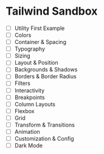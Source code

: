 # Tailwind Sandbox

- [ ] Utility First Example
- [ ] Colors
- [ ] Container & Spacing
- [ ] Typography
- [ ] Sizing
- [ ] Layout & Position
- [ ] Backgrounds & Shadows
- [ ] Borders & Border Radius
- [ ] Filters
- [ ] Interactivity
- [ ] Breakpoints
- [ ] Column Layouts
- [ ] Flexbox
- [ ] Grid
- [ ] Transform & Transitions
- [ ] Animation
- [ ] Customization & Config
- [ ] Dark Mode